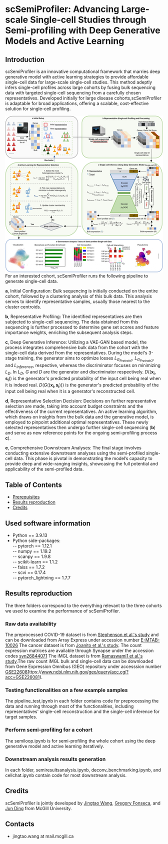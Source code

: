 

# scSemiProfiler: Advancing Large-scale Single-cell Studies through Semi-profiling with Deep Generative Models and Active Learning
## Introduction
scSemiProfiler is an innovative computational framework that marries deep generative model with active learning strategies to provide affordable single-cell data for large-scale single-cell studies. This method adeptly infers single-cell profiles across large cohorts by fusing bulk sequencing data with targeted single-cell sequencing from a carefully chosen representatives. Developed initially for large disease cohorts,scSemiProfiler is adaptable for broad applications, offering a scalable, cost-effective solution for single-cell profiling.

![flowchart](./method.jpg)
For an interested cohort, scSemiProfiler runs the following pipeline to generate single-cell data.

**a**, Initial Configuration: Bulk sequencing is initially conducted on the entire cohort, followed by a clustering analysis of this bulk data. This analysis serves to identify representative samples, usually those nearest to the cluster centroids.

**b**, Representative Profiling: The identified representatives are then subjected to single-cell sequencing. The data obtained from this sequencing is further processed to determine gene set scores and feature importance weights, enriching the subsequent analysis steps.

**c**, Deep Generative Inference: Utilizing a VAE-GAN based model, the process integrates comprehensive bulk data from the cohort with the single-cell data derived from the representatives. During the model's 3-stage training, the generator aims to optimize losses $L_{G_{Pretrain1}}$, $L_{G_{Pretrain2}}$, and $L_{inference}$, respective, whereas the discriminator focuses on minimizing $L_{D}$. In $L_{D}$, $G$ and $D$ are the generator and discriminator respectively. $D((\mathbf{x_{i}},\mathbf{s_{i}}))$ is the generator's predicted probability of the input cell being real when it is indeed real.  $D(G((\mathbf{x_{i}},\mathbf{s_{i}})))$ is the generator's predicted probability of the input cell being real when it is a generator's reconstructed cell. 

**d**, Representative Selection Decision: Decisions on further representative selection are made, taking into account budget constraints and the effectiveness of the current representatives. An active learning algorithm, which draws on insights from the bulk data and the generative model, is employed to pinpoint additional optimal representatives. These newly selected representatives then undergo further single-cell sequencing (**b**) and serve as new reference points for the ongoing semi-profiling process **c**).

**e**, Comprehensive Downstream Analyses: The final stage involves conducting extensive downstream analyses using the semi-profiled single-cell data. This phase is pivotal in demonstrating the model’s capacity to provide deep and wide-ranging insights, showcasing the full potential and applicability of the semi-profiled data.


## Table of Contents
- [Prerequisites](#prerequisites)
- [Results reproduction](#Results-reproduction)
- [Credits](#Credits)

## Used software information 
* Python == 3.9.13
* Python side-packages:   
-- pytorch == 1.12.1  
-- numpy == 1.19.2     
-- scanpy == 1.9.8  
-- scikit-learn == 1.1.2  
-- faiss == 1.7.2  
-- scvi == 0.17.4  
-- pytorch_lightning == 1.7.7

## Results reproduction
The three folders correspond to the everything relevant to the three cohorts we used to examine the performance of scSemiProfiler. 

### Raw data availability
The preprocessed COVID-19 dataset is from [Stephenson et al.'s study](https://www.nature.com/articles/s41591-021-01329-2) and can be downloaded from Array Express under accession number [E-MTAB-10026](https://www.ebi.ac.uk/biostudies/arrayexpress/studies/E-MTAB-10026) The cancer dataset is from [Joanito et al.'s study](https://www.nature.com/articles/s41588-022-01100-4#Sec2). The count expression matrices are available through Synapse under the accession codes [syn26844071](https://www.synapse.org/#!Synapse:syn26844071/wiki/615389) The iMGL dataset is from [Ramaswami1 et al.'s study](https://www.biorxiv.org/content/10.1101/2023.03.09.531934v1.full.pdf).The raw count iMGL bulk and single-cell data can be downloaded from Gene Expression Omnibus (GEO) repository under accesssion number [GSE226081](h)ttps://www.ncbi.nlm.nih.gov/geo/query/acc.cgi?acc=GSE226081).

 
### Testing functionalities on a few example samples
The pipeline_test,ipynb in each folder contains code for preprocessing the data and running through most of the functionalities, including representatives' single-cell reconstruction and the single-cell inference for target samples.
### Perform semi-profiling for a cohort
The semiloop.ipynb is for semi-profiling the whole cohort using the deep generative model and active learning iteratively. 
### Downstream analysis results generation
In each folder, semiresultsanalysis.ipynb, deconv_benchmarking.ipynb, and cellchat.ipynb contain code for most downstream analysis.

## Credits
scSemiProfiler is jointly developed by [Jingtao Wang](https://github.com/JingtaoWang22), [Gregory Fonseca](https://www.mcgill.ca/expmed/dr-gregory-fonseca-0), and [Jun Ding](https://github.com/phoenixding) from McGill University.

## Contacts
* jingtao.wang at mail.mcgill.ca 



